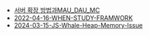 - [서버 확장 방법과MAU_DAU_MC](./서버확장방법과MAU_DAU_MC.md)
- [2022-04-16-WHEN-STUDY-FRAMWORK](./2022-04-16-WHEN-STUDY-FRAMWORK.md)
- [2024-03-15-JS-Whale-Heap-Memory-Issue](./2024-03-15-JS-Whale-Heap-Memory-Issue.md)
